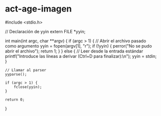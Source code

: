 # act-age-imagen

#include <stdio.h>

// Declaración de yyin
extern FILE *yyin;

int main(int argc, char **argv) {
    if (argc > 1) {
        // Abrir el archivo pasado como argumento
        yyin = fopen(argv[1], "r");
        if (!yyin) {
            perror("No se pudo abrir el archivo");
            return 1;
        }
    } else {
        // Leer desde la entrada estándar
        printf("Introduce las líneas a derivar (Ctrl+D para finalizar):\n");
        yyin = stdin;
    }

    // Llamar al parser
    yyparse();

    if (argc > 1) {
        fclose(yyin);
    }

    return 0;
}
